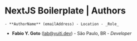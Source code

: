 # NextJS Boilerplate | Authors

    - **AuthorName** (emailAddress) - Location - _Role_

- **Fabio Y. Goto** (lab@yuiti.dev) - São Paulo, BR - _Developer_
